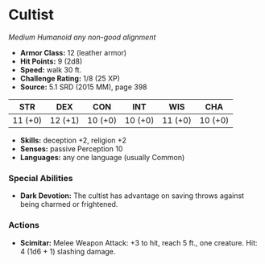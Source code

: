 # Cultist

*Medium* *Humanoid* *any non-good alignment*

- **Armor Class:** 12 (leather armor)
- **Hit Points:** 9 (2d8)
- **Speed:** walk 30 ft.
- **Challenge Rating:** 1/8 (25 XP)
- **Source:** 5.1 SRD (2015 MM), page 398

| STR | DEX | CON | INT | WIS | CHA |
| --- | --- | --- | --- | --- | --- |
| 11 (+0) | 12 (+1) | 10 (+0) | 10 (+0) | 11 (+0) | 10 (+0) |

- **Skills:** deception +2, religion +2
- **Senses:** passive Perception 10
- **Languages:** any one language (usually Common)

### Special Abilities

- **Dark Devotion:** The cultist has advantage on saving throws against being charmed or frightened.

### Actions

- **Scimitar:** Melee Weapon Attack: +3 to hit, reach 5 ft., one creature. Hit: 4 (1d6 + 1) slashing damage.



